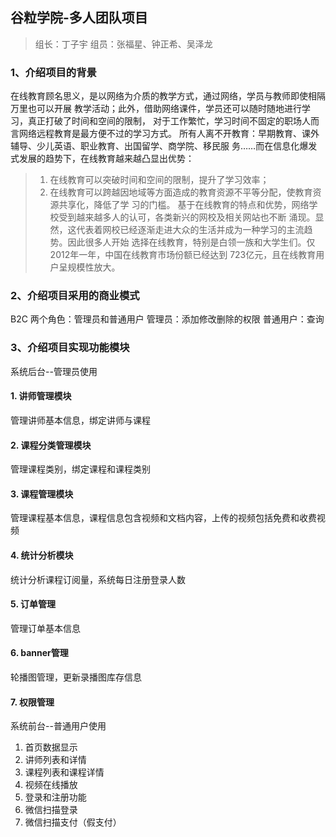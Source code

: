 ## 谷粒学院-多人团队项目
> 组长：丁子宇
> 组员：张福星、钟正希、吴泽龙
### 1、介绍项目的背景
在线教育顾名思义，是以网络为介质的教学方式，通过网络，学员与教师即使相隔万里也可以开展
教学活动；此外，借助网络课件，学员还可以随时随地进行学习，真正打破了时间和空间的限制，
对于工作繁忙，学习时间不固定的职场人而言网络远程教育是最方便不过的学习方式。
所有人离不开教育：早期教育、课外辅导、少儿英语、职业教育、出国留学、商学院、移民服
务……而在信息化爆发式发展的趋势下，在线教育越来越凸显出优势：
> 1. 在线教育可以突破时间和空间的限制，提升了学习效率；
> 2. 在线教育可以跨越因地域等方面造成的教育资源不平等分配，使教育资源共享化，降低了学
习的门槛。
基于在线教育的特点和优势，网络学校受到越来越多人的认可，各类新兴的网校及相关网站也不断
涌现。显然，这代表着网校已经逐渐走进大众的生活并成为一种学习的主流趋势。因此很多人开始
选择在线教育，特别是白领一族和大学生们。仅2012年一年，中国在线教育市场份额已经达到
723亿元，且在线教育用户呈规模性放大。
### 2、介绍项目采用的商业模式
B2C
两个角色：管理员和普通用户
管理员：添加修改删除的权限
普通用户：查询
### 3、介绍项目实现功能模块
系统后台--管理员使用
#### 1. 讲师管理模块
管理讲师基本信息，绑定讲师与课程
#### 2. 课程分类管理模块
管理课程类别，绑定课程和课程类别
#### 3. 课程管理模块
管理课程基本信息，课程信息包含视频和文档内容，上传的视频包括免费和收费视频
#### 4. 统计分析模块
统计分析课程订阅量，系统每日注册登录人数
#### 5. 订单管理
管理订单基本信息
#### 6. banner管理
轮播图管理，更新录播图库存信息
#### 7. 权限管理
系统前台--普通用户使用
1. 首页数据显示
2. 讲师列表和详情
3. 课程列表和课程详情
1. 视频在线播放
4. 登录和注册功能
5. 微信扫描登录
6. 微信扫描支付（假支付）